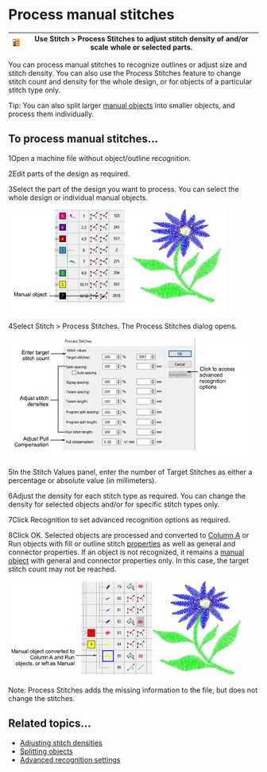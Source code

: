# Process manual stitches

| ![ProcessStitches.png](assets/ProcessStitches.png) | Use Stitch > Process Stitches to adjust stitch density of and/or scale whole or selected parts. |
| -------------------------------------------------- | ----------------------------------------------------------------------------------------------- |

You can process manual stitches to recognize outlines or adjust size and stitch density. You can also use the Process Stitches feature to change stitch count and density for the whole design, or for objects of a particular stitch type only.

Tip: You can also split larger [manual objects](../../glossary/glossary) into smaller objects, and process them individually.

## To process manual stitches...

1Open a machine file without object/outline recognition.

2Edit parts of the design as required.

3Select the part of the design you want to process. You can select the whole design or individual manual objects.

![functions00089.png](assets/functions00089.png)

4Select Stitch > Process Stitches. The Process Stitches dialog opens.

![functions00092.png](assets/functions00092.png)

5In the Stitch Values panel, enter the number of Target Stitches as either a percentage or absolute value (in millimeters).

6Adjust the density for each stitch type as required. You can change the density for selected objects and/or for specific stitch types only.

7Click Recognition to set advanced recognition options as required.

8Click OK. Selected objects are processed and converted to [Column A](../../glossary/glossary) or Run objects with fill or outline stitch [properties](../../glossary/glossary) as well as general and connector properties. If an object is not recognized, it remains a [manual object](../../glossary/glossary) with general and connector properties only. In this case, the target stitch count may not be reached.

![functions00095.png](assets/functions00095.png)

Note: Process Stitches adds the missing information to the file, but does not change the stitches.

## Related topics...

- [Adjusting stitch densities](../../Quality/quality/Adjusting_stitch_densities)
- [Splitting objects](../reshape/Splitting_objects)
- [Advanced recognition settings](../../Production/convert/Advanced_recognition_settings)
